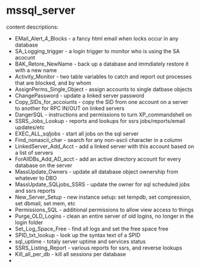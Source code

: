# mssql_server
content descriptions:

* EMail_Alert_4_Blocks      - a fancy html email when locks occur in any database
* SA_Logging_trigger        - a login trigger to monitor who is using the SA acocunt
* BAK_Retore_NewName        - back up a database and immdiately restore it with a new name
* Activity_Monitor          - two table variables to catch and report out processes that are blocked, and by whom
* AssignPerms_Single_Object - assign accounts to single datbase objects
* ChangePassword            - update a linked server password
* Copy_SIDs_for_accoiunts   - copy the SID from one account on a server to another for RPC IN/OUT on linked servers
* DangerSQL                 - instructions and permissions to turn XP_commandshell on
* SSRS_Jobs_Lookup          - reports and lookups for ssrs jobs/reports/email updates/etc
* EXEC_ALL_sqljobs          - start all jobs on the sql server
* Find_nonascii_char        - search for any non-ascii character in a column
* LinkedServer_Add_Acct     - add a linked server with this account based on a list of servers
* ForAllDBs_Add_AD_acct     - add an active directory account for every database on the server
* MassUpdate_Owners         - update all database object ownership from whatever to DBO
* MassUpdate_SQLjobs_SSRS   - update the owner for sql scheduled jobs and ssrs reports
* New_Server_Setup          - new instance setup: set tempdb, set compression, set dbmail, set mem, etc
* Permissions_SQL           - additional permissions to allow view access to things
* Purge_OLD_Logins          - clean an entire server of old logins, no longer in the login folder
* Set_Log_Space_Free        - find all logs and set the free space free
* SPID_txt_lookup           - look up the syntax text of a SPID
* sql_uptime                - totaly server uptime and services status
* SSRS_Listing_Report       - various reports for ssrs, and reverse lookups
* Kill_all_per_db           - kill all sessions per database
* 
